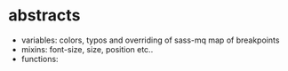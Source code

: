 # abstracts

* variables: colors, typos and overriding of sass-mq map of breakpoints
* mixins: font-size, size, position etc..
* functions: